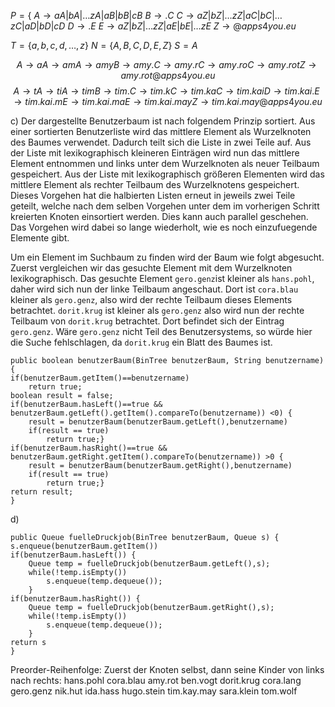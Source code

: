 $P = \lbrace$
$A\to aA|bA|…zA|aB|bB|cB$
$B \to .C$
$C\to aZ|bZ|…zZ|aC|bC|…zC|aD|bD|cD$
$D\to .E$
$E\to aZ|bZ|…zZ|aE|bE|…zE$
$Z \to @apps4you.eu$


$T=\lbrace a,b,c,d,…,z\rbrace$
$N=\lbrace A,B,C,D,E,Z\rbrace$
$S=A$

$$A \to aA \to amA \to amyB \to amy.C \to amy.rC \to amy.roC \to amy.rotZ \to amy.rot@apps4you.eu$$
$$A\to tA \to tiA\to timB\to tim.C\to tim.kC\to tim.kaC\to tim.kaiD\to tim.kai.E \to tim.kai.mE\to tim.kai.maE\to tim.kai.mayZ \to tim.kai.may@apps4you.eu$$

c) Der dargestellte Benutzerbaum ist nach folgendem Prinzip sortiert.
Aus einer sortierten Benutzerliste wird das mittlere Element als Wurzelknoten des Baumes verwendet. Dadurch teilt sich die Liste in zwei Teile auf. Aus der Liste mit lexikographisch kleineren Einträgen wird nun das mittlere Element entnommen und links unter dem Wurzelknoten als neuer Teilbaum gespeichert. Aus der Liste mit lexikographisch größeren Elementen wird das mittlere Element als rechter Teilbaum des Wurzelknotens gespeichert.
Dieses Vorgehen hat die halbierten Listen erneut in jeweils zwei Teile geteilt, welche nach dem selben Vorgehen unter dem im vorherigen Schritt kreierten Knoten einsortiert werden. Dies kann auch parallel geschehen. Das Vorgehen wird dabei so lange wiederholt, wie es noch einzufuegende Elemente gibt.

Um ein Element im Suchbaum zu finden wird der Baum wie folgt abgesucht. Zuerst vergleichen wir das gesuchte Element mit dem Wurzelknoten lexikographisch. Das gesuchte Element `gero.genz`ist kleiner als `hans.pohl`, daher wird sich nun der linke Teilbaum angeschaut. Dort ist `cora.blau` kleiner als `gero.genz`, also wird der rechte Teilbaum dieses Elements betrachtet. `dorit.krug` ist kleiner als `gero.genz` also wird nun der rechte Teilbaum von `dorit.krug` betrachtet. Dort befindet sich der Eintrag `gero.genz`. Wäre `gero.genz` nicht Teil des Benutzersystems, so würde hier die Suche fehlschlagen, da `dorit.krug` ein Blatt des Baumes ist.
```
public boolean benutzerBaum(BinTree benutzerBaum, String benutzername) {
if(benutzerBaum.getItem()==benutzername)
	return true;
boolean result = false;
if(benutzerBaum.hasLeft()==true && benutzerBaum.getLeft().getItem().compareTo(benutzername)) <0) {
	result = benutzerBaum(benutzerBaum.getLeft(),benutzername)
	if(result == true)
		return true;}
if(benutzerBaum.hasRight()==true && benutzerBaum.getRight.getItem().compareTo(benutzername)) >0 {
	result = benutzerBaum(benutzerBaum.getRight(),benutzername)
	if(result == true)
		return true;}
return result;
}
```

d) 
```
public Queue fuelleDruckjob(BinTree benutzerBaum, Queue s) {
s.enqueue(benutzerBaum.getItem())
if(benutzerBaum.hasLeft()) {
	Queue temp = fuelleDruckjob(benutzerBaum.getLeft(),s);
	while(!temp.isEmpty())
		s.enqueue(temp.dequeue());
	}
if(benutzerBaum.hasRight()) {
	Queue temp = fuelleDruckjob(benutzerBaum.getRight(),s);
	while(!temp.isEmpty())
		s.enqueue(temp.dequeue());
	}
return s
}
```

Preorder-Reihenfolge: Zuerst der Knoten selbst, dann seine Kinder von links nach rechts:
hans.pohl
cora.blau
amy.rot
ben.vogt
dorit.krug
cora.lang
gero.genz
nik.hut
ida.hass
hugo.stein
tim.kay.may
sara.klein
tom.wolf